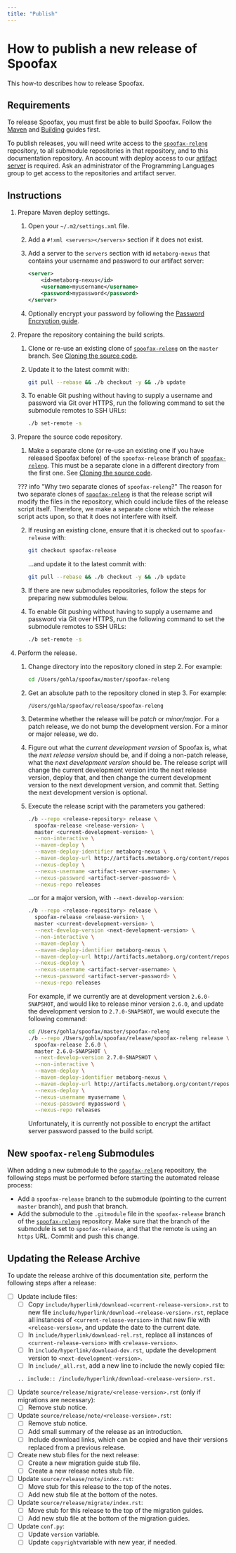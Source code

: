 ```yaml
---
title: "Publish"
---
```

# How to publish a new release of Spoofax
This how-to describes how to release Spoofax.


## Requirements
To release Spoofax, you must first be able to build Spoofax. Follow the [Maven](maven.md) and [Building](building.md) guides first.

To publish releases, you will need write access to the [`spoofax-releng`](https://github.com/metaborg/spoofax-releng) repository, to all submodule repositories in that repository, and to this documentation repository. An account with deploy access to our [artifact server](https://artifacts.metaborg.org/) is required. Ask an administrator of the Programming Languages group to get access to the repositories and artifact server.


## Instructions
1.  Prepare Maven deploy settings.

    1.  Open your `~/.m2/settings.xml` file.

    2.  Add a `#!xml <servers></servers>` section if it does not exist.

    3.  Add a server to the `servers` section with id `metaborg-nexus` that contains your username and password to our artifact server:

        ```xml
        <server>
            <id>metaborg-nexus</id>
            <username>myusername</username>
            <password>mypassword</password>
        </server>
        ```

    4.  Optionally encrypt your password by following the [Password Encryption guide](https://maven.apache.org/guides/mini/guide-encryption.html).

2.  Prepare the repository containing the build scripts.

    1.  Clone or re-use an existing clone of [`spoofax-releng`](https://github.com/metaborg/spoofax-releng) on the `master` branch. See [Cloning the source code](building.md#cloning-the-source-code).

    2.  Update it to the latest commit with:

        ```bash
        git pull --rebase && ./b checkout -y && ./b update
        ```

    3.  To enable Git pushing without having to supply a username and password via Git over HTTPS, run the following command to set the submodule remotes to SSH URLs:

        ```bash
        ./b set-remote -s
        ```

3.  Prepare the source code repository.

    1.  Make a separate clone (or re-use an existing one if you have released Spoofax before) of the `spoofax-release` branch of [`spoofax-releng`](https://github.com/metaborg/spoofax-releng). This must be a separate clone in a different directory from the first one. See [Cloning the source code](building.md#cloning-the-source-code).

    ??? info "Why two separate clones of `spoofax-releng`?"
        The reason for two separate clones of [`spoofax-releng`](https://github.com/metaborg/spoofax-releng) is that the release script will modify the files in the repository, which could include files of the release script itself. Therefore, we make a separate clone which the release script acts upon, so that it does not interfere with itself.

    2.  If reusing an existing clone, ensure that it is checked out to `spoofax-release` with:
        ```bash
        git checkout spoofax-release
        ```
        ...and update it to the latest commit with:
        ```bash
        git pull --rebase && ./b checkout -y && ./b update
        ```

    3.  If there are new submodules repositories, follow the steps for preparing new submodules below.

    4.  To enable Git pushing without having to supply a username and password via Git over HTTPS, run the following command to set the submodule remotes to SSH URLs:

        ```bash
        ./b set-remote -s
        ```

4.  Perform the release.

    1. Change directory into the repository cloned in step 2. For example:

        ```bash
        cd /Users/gohla/spoofax/master/spoofax-releng
        ```

    2.  Get an absolute path to the repository cloned in step 3. For example:
        ```
        /Users/gohla/spoofax/release/spoofax-releng
        ```

    3.  Determine whether the release will be _patch_ or _minor/major_. For a patch release, we do not bump the development version. For a minor or major release, we do.

    4.  Figure out what the _current development version_ of Spoofax is, what the _next release version_ should be, and if doing a non-patch release, what the _next development version_ should be. The release script will change the current development version into the next release version, deploy that, and then change the current development version to the next development version, and commit that. Setting the next development version is optional.

    5.  Execute the release script with the parameters you gathered:

        ```bash
        ./b --repo <release-repository> release \
          spoofax-release <release-version> \
          master <current-development-version> \
          --non-interactive \
          --maven-deploy \
          --maven-deploy-identifier metaborg-nexus \
          --maven-deploy-url http://artifacts.metaborg.org/content/repositories/releases/ \
          --nexus-deploy \
          --nexus-username <artifact-server-username> \
          --nexus-password <artifact-server-password> \
          --nexus-repo releases
        ```

        ...or for a major version, with `--next-develop-version`:

        ```bash
        ./b --repo <release-repository> release \
          spoofax-release <release-version> \
          master <current-development-version> \
          --next-develop-version <next-development-version> \
          --non-interactive \
          --maven-deploy \
          --maven-deploy-identifier metaborg-nexus \
          --maven-deploy-url http://artifacts.metaborg.org/content/repositories/releases/ \
          --nexus-deploy \
          --nexus-username <artifact-server-username> \
          --nexus-password <artifact-server-password> \
          --nexus-repo releases
        ```

        For example, if we currently are at development version `2.6.0-SNAPSHOT`, and would like to release minor version `2.6.0`, and update the development version to `2.7.0-SNAPSHOT`, we would execute the following command:

        ```bash
        cd /Users/gohla/spoofax/master/spoofax-releng
        ./b --repo /Users/gohla/spoofax/release/spoofax-releng release \
          spoofax-release 2.6.0 \
          master 2.6.0-SNAPSHOT \
          --next-develop-version 2.7.0-SNAPSHOT \
          --non-interactive \
          --maven-deploy \
          --maven-deploy-identifier metaborg-nexus \
          --maven-deploy-url http://artifacts.metaborg.org/content/repositories/releases/ \
          --nexus-deploy \
          --nexus-username myusername \
          --nexus-password mypassword \
          --nexus-repo releases
        ```

        Unfortunately, it is currently not possible to encrypt the artifact server password passed to the build script.


## New `spoofax-releng` Submodules
When adding a new submodule to the [`spoofax-releng`](https://github.com/metaborg/spoofax-releng) repository, the following steps must be performed before starting the automated release process:

- Add a `spoofax-release` branch to the submodule (pointing to the current `master` branch), and push that branch.
- Add the submodule to the `.gitmodule` file in the `spoofax-release` branch of the [`spoofax-releng`](https://github.com/metaborg/spoofax-releng) repository. Make sure that the branch of the submodule is set to `spoofax-release`, and that the remote is using an `https` URL. Commit and push this change.


## Updating the Release Archive
To update the release archive of this documentation site, perform the following steps after a release:

- [ ] Update include files:
    - [ ] Copy `include/hyperlink/download-<current-release-version>.rst` to new file `include/hyperlink/download-<release-version>.rst`, replace all instances of `<current-release-version>` in that new file with `<release-version>`, and update the date to the current date.
    - [ ] In `include/hyperlink/download-rel.rst`, replace all instances of `<current-release-version>` with `<release-version>`.
    - [ ] In `include/hyperlink/download-dev.rst`, update the development version to `<next-development-version>`.
    - [ ] In `include/_all.rst`, add a new line to include the newly copied file:
    ```
    .. include:: /include/hyperlink/download-<release-version>.rst.
    ```
- [ ] Update `source/release/migrate/<release-version>.rst` (only if migrations are necessary):
    - [ ] Remove stub notice.
- [ ] Update `source/release/note/<release-version>.rst`:
    - [ ] Remove stub notice.
    - [ ] Add small summary of the release as an introduction.
    - [ ] Include download links, which can be copied and have their versions replaced from a previous release.
- [ ] Create new stub files for the next release:
    - [ ] Create a new migration guide stub file.
    - [ ] Create a new release notes stub file.
- [ ] Update `source/release/note/index.rst`:
    - [ ] Move stub for this release to the top of the notes.
    - [ ] Add new stub file at the bottom of the notes.
- [ ] Update `source/release/migrate/index.rst`:
    - [ ] Move stub for this release to the top of the migration guides.
    - [ ] Add new stub file at the bottom of the migration guides.
- [ ] Update `conf.py`:
    - [ ] Update `version` variable.
    - [ ] Update `copyright`variable with new year, if needed.
